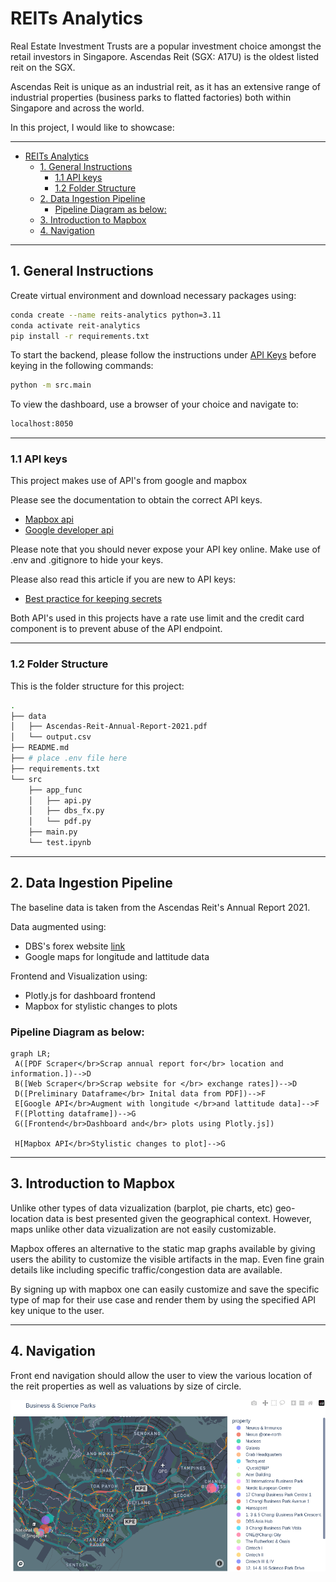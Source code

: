 # REITs Analytics

Real Estate Investment Trusts are a popular investment choice amongst the retail investors in Singapore. Ascendas Reit (SGX: A17U) is the oldest listed reit on the SGX.

Ascendas Reit is unique as an industrial reit, as it has an extensive range of industrial properties (business parks to flatted factories) both within Singapore and across the world.

In this project, I would like to showcase:




---

- [REITs Analytics](#reits-analytics)
  - [1. General Instructions](#1-general-instructions)
    - [1.1 API keys](#11-api-keys)
    - [1.2 Folder Structure](#12-folder-structure)
  - [2. Data Ingestion Pipeline](#2-data-ingestion-pipeline)
    - [Pipeline Diagram as below:](#pipeline-diagram-as-below)
  - [3. Introduction to Mapbox](#3-introduction-to-mapbox)
  - [4. Navigation](#4-navigation)


---
## 1. General Instructions

Create virtual environment and download necessary packages using:

```bash
conda create --name reits-analytics python=3.11
conda activate reit-analytics
pip install -r requirements.txt
```

To start the backend, please follow the instructions under [API Keys](#api-keys) before keying in the following commands:

```bash
python -m src.main
```
To view the dashboard, use a browser of your choice and navigate to:

```bash
localhost:8050
```

---
### 1.1 API keys

This project makes use of API's from google and mapbox

Please see the documentation to obtain the correct API keys.
- [Mapbox api](https://docs.mapbox.com/help/getting-started/access-tokens/)
- [Google developer api](https://support.google.com/googleapi/answer/6158862?hl=en)

Please note that you should never expose your API key online. 
Make use of .env and .gitignore to hide your keys. 

Please also read this article if you are new to API keys:  
- [Best practice for keeping secrets](https://jonathansoma.com/lede/foundations-2019/classes/apis/keeping-api-keys-secret/)
  
Both API's used in this projects have a rate use limit and the credit card component is to prevent abuse of the API endpoint.


---
### 1.2 Folder Structure

This is the folder structure for this project: 

```bash
.
├── data
│   ├── Ascendas-Reit-Annual-Report-2021.pdf
│   └── output.csv
├── README.md
├── # place .env file here
├── requirements.txt
└── src
    ├── app_func
    │   ├── api.py
    │   ├── dbs_fx.py
    │   └── pdf.py
    ├── main.py
    └── test.ipynb
```
---
## 2. Data Ingestion Pipeline

The baseline data is taken from the Ascendas Reit's Annual Report 2021. 

Data augmented using:
- DBS's forex website [link](https://www.dbs.com/in/treasures/rates-online/foreign-currency-foreign-exchange.page)
- Google maps for longitude and lattitude data

Frontend and Visualization using: 
- Plotly.js for dashboard frontend 
- Mapbox for stylistic changes to plots

### Pipeline Diagram as below:

```mermaid
graph LR;
 A([PDF Scraper</br>Scrap annual report for</br> location and information.])-->D
 B([Web Scraper</br>Scrap website for </br> exchange rates])-->D
 D([Preliminary Dataframe</br> Inital data from PDF])-->F
 E[Google API</br>Augment with longitude </br>and lattitude data]-->F
 F([Plotting dataframe])-->G
 G([Frontend</br>Dashboard and</br> plots using Plotly.js])

 H[Mapbox API</br>Stylistic changes to plot]-->G
```
---
## 3. Introduction to Mapbox

Unlike other types of data vizualization (barplot, pie charts, etc) geo-location data is best presented given the geographical context. However, maps unlike other data vizualization are not easily customizable.

Mapbox offeres an alternative to the static map graphs available by giving users the ability to customize the visible artifacts in the map. Even fine grain details like including specific traffic/congestion data are available.

By signing up with mapbox one can easily customize and save the specific type of map for their use case and render them by using the specified API key unique to the user.


---
## 4. Navigation

Front end navigation should allow the user to view the various location of the reit properties as well as valuations by size of circle.


![](./assets/geojson.png "sketchup of plot")

